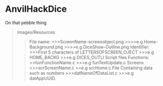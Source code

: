 # AnvilHackDice
On that pebble thing

>Images/Resources
  >>File name:
    >>>ScreenName-screenobject.png
      >>>>e.g Home-Background.png
      >>>>e.g DiceShow-Outline.png
  >> Identifier:
    >>>First 5 characters of LETTERSOFSCREEN_OJECT
      >>>e.g HOME_BACKG
      >>>e.g DICES_OUTLI
>Script files
  >> Functions:
    >>funFunctionName.c
      >>>e.g funTextUpdate.c
  >> Screens
    >>>scrScreenName.c
      >>e.g scrHome.c
  >>File Containing data such as numbers
    >>>datNameOfDataList.c
      >>>e.g datAppUUID.

